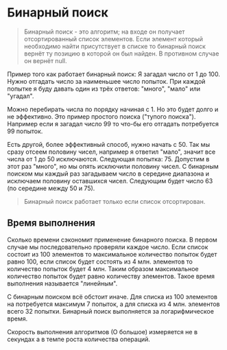 # Бинарный поиск

> Бинарный поиск -  это алгоритм; на входе он получает отсортированный список элементов. Если элемент который необходимо найти присутствует в списке то бинарный поиск вернёт ту позицию в которой он был найден. В противном случае он вернёт null.

Пример того как работает бинарный поиск:
Я загадал число от 1 до 100. Нужно отгадать число за наименьшее число попыток.
При каждой попытке я буду давать один из трёх ответов: "много", "мало" или "угадал".

Можно перебирать числа по порядку начиная с 1. Но это будет долго и не эффективно.
Это пример простого поиска ("тупого поиска"). Например если я загадал число 99 то что-бы его отгадать потребуется 99 попыток.

Есть другой, более эффективный способ, нужно начать с 50. Так мы сразу отсеем половину чисел, например я ответил "мало", значит все числа от 1 до 50 исключаются. Следующая попытка: 75. Допустим в этот раз "много", но мы опять исключили половину чисел. С бинарным поиском мы каждый раз загадываем число в середине диапазона и исключаем половину оставшихся чисел. Следующим будет число 63 (по середине между 50 и 75). 

>    Бинарный поиск работает только если список отсортирован.

## Время выполнения

Сколько времени сэкономит применение бинарного поиска.
В первом случае мы последовательно проверяли каждое число. Если список состоит из 100 элементов то максимальное количество попыток будет равно 100, если список будет состоять из 4 млн. элементов то количество попыток будет 4 млн. Таким образом максимальное количество попыток будет равно количеству элементов.
Такое время выполнения называется "линейным".

С бинарным поиском всё обстоит иначе. Для списка из 100 элементов на потребуется максимум 7 попыток, а для списка из 4 млн. элементов всего 32 попытки.
Бинарный поиск выполняется за логарифмическое время.

Скорость выполнения алгоритмов (О большое) измеряется не в секундах а в темпе роста количества операций.

